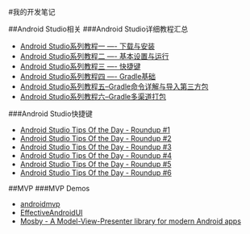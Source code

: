 #我的开发笔记

##Android Studio相关
###Android Studio详细教程汇总

* [Android Studio系列教程一 —- 下载与安装](http://stormzhang.com/devtools/2014/11/25/android-studio-tutorial1/)
* [Android Studio系列教程二 —- 基本设置与运行](http://stormzhang.com/devtools/2014/11/28/android-studio-tutorial2)
* [Android Studio系列教程三 —- 快捷键](http://stormzhang.com/devtools/2014/12/09/android-studio-tutorial3)
* [Android Studio系列教程四 —- Gradle基础](http://stormzhang.com/devtools/2014/12/18/android-studio-tutorial4)
* [Android Studio系列教程五–Gradle命令详解与导入第三方包](http://stormzhang.com/devtools/2015/01/05/android-studio-tutorial5)
* [Android Studio系列教程六–Gradle多渠道打包](http://stormzhang.com/devtools/2015/01/15/android-studio-tutorial6)

###Android Studio快捷键

* [Android Studio Tips Of the Day - Roundup #1](http://www.developerphil.com/android-studio-tips-of-the-day-roundup-1/)
* [Android Studio Tips Of the Day - Roundup #2](http://www.developerphil.com/android-studio-tips-of-the-day-roundup-2/)
* [Android Studio Tips Of the Day - Roundup #3](http://www.developerphil.com/android-studio-tips-of-the-day-roundup-4/)
* [Android Studio Tips Of the Day - Roundup #4](http://www.developerphil.com/android-studio-tips-of-the-day-roundup-4/)
* [Android Studio Tips Of the Day - Roundup #5](http://www.developerphil.com/android-studio-tips-of-the-day-roundup-5/)
* [Android Studio Tips Of the Day - Roundup #6](http://www.developerphil.com/android-studio-tips-of-the-day-roundup-6/)

##MVP
###MVP Demos

* [androidmvp](https://github.com/antoniolg/androidmvp)
* [EffectiveAndroidUI](https://github.com/pedrovgs/EffectiveAndroidUI)
* [Mosby - A Model-View-Presenter library for modern Android apps](https://github.com/sockeqwe/mosby)